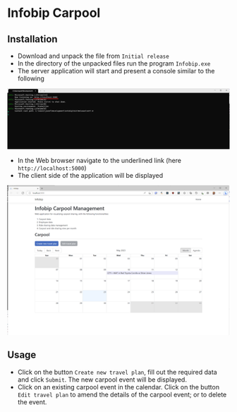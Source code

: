 # Infobip Carpool

## Installation

- Download and unpack the file from `Initial release`
- In the directory of the unpacked files run the program `Infobip.exe`
- The server application will start and present a console similar to the following 

![Server console](published_console.png)

- In the Web browser navigate to the underlined link (here `http://localhost:5000`)
- The client side of the application will be displayed

![Client browser](published_browser.png)

## Usage 
- Click on the button `Create new travel plan`, fill out the required data and click `Submit`. The new carpool event will be displayed.
- Click on an existing carpool event in the calendar. Click on the button `Edit travel plan` to amend the details of the 
  carpool event; or to delete the event.
